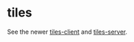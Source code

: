 # tiles
See the newer [tiles-client](https://github.com/okaybenji/tiles-client) and [tiles-server](https://github.com/okaybenji/tiles-server).
